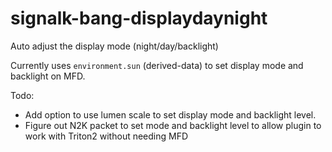 # signalk-bang-displaydaynight
Auto adjust the display mode (night/day/backlight) 

Currently uses ``environment.sun`` (derived-data) to set display mode and backlight on MFD.

Todo:
 - Add option to use lumen scale to set display mode and backlight level.
 - Figure out N2K packet to set mode and backlight level to allow plugin to work with Triton2 without needing MFD
